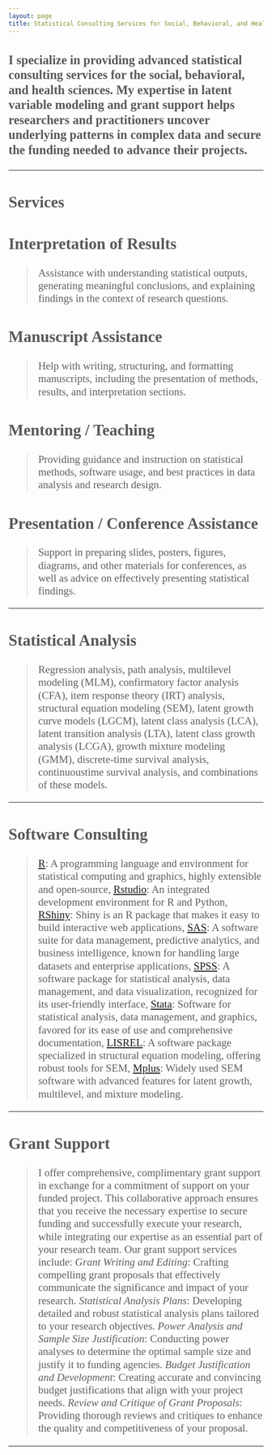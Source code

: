 ```yaml
---
layout: page
title: Statistical Consulting Services for Social, Behavioral, and Health Sciences
---
```


<style>
  ul {
    color: #585A56;
    font-family: Aptos;
    font-size: 1.50em;
    line-height: 1.2;
    padding: 0;
  }
</style>

<ul>

### I specialize in providing advanced statistical consulting services for the social, behavioral, and health sciences. My expertise in latent variable modeling and grant support helps researchers and practitioners uncover underlying patterns in complex data and secure the funding needed to advance their projects.

---

## **Services**

## Interpretation of Results
> Assistance with understanding statistical outputs, generating meaningful conclusions, and explaining findings in the context of research questions.

## Manuscript Assistance
> Help with writing, structuring, and formatting manuscripts, including the presentation of methods, results, and interpretation sections.

## Mentoring / Teaching
> Providing guidance and instruction on statistical methods, software usage, and best practices in data analysis and research design.

## Presentation / Conference Assistance
> Support in preparing slides, posters, figures, diagrams, and other materials for conferences, as well as advice on effectively presenting statistical findings.

---

## Statistical Analysis       
> Regression analysis, path analysis, multilevel modeling (MLM), confirmatory factor analysis (CFA), item response theory (IRT) analysis, structural equation modeling (SEM), latent growth curve models (LGCM), latent class analysis (LCA), latent transition analysis (LTA), latent class growth analysis (LCGA), growth mixture modeling (GMM), discrete-time survival analysis, continuoustime survival analysis, and combinations of these models. 

---

## Software Consulting
> [R](https://cran.r-project.org/): A programming language and environment for statistical computing and graphics, highly extensible and open-source, [Rstudio](https://posit.co/download/rstudio-desktop/#download): An integrated development environment for R and Python, [RShiny](https://shiny.posit.com/): Shiny is an R package that makes it easy to build interactive web applications, [SAS](https://www.sas.com/en_us/home.html): A software suite for data management, predictive analytics, and business intelligence, known for handling large datasets and enterprise applications, [SPSS](https://www.ibm.com/spss): A software package for statistical analysis, data management, and data visualization, recognized for its user-friendly interface, [Stata](https://www.stata.com/): Software for statistical analysis, data management, and graphics, favored for its ease of use and comprehensive documentation, [LISREL](https://ssicentral.com/index.php/products/lisrel/): A software package specialized in structural equation modeling, offering robust tools for SEM, [Mplus](https://www.statmodel.com/): Widely used SEM software with advanced features for latent growth, multilevel, and mixture modeling.

---

## Grant Support

> I offer comprehensive, complimentary grant support in exchange for a commitment of support on your funded project. This collaborative approach ensures that you receive the necessary expertise to secure funding and successfully execute your research, while integrating our expertise as an essential part of your research team. Our grant support services include: *Grant Writing and Editing*: Crafting compelling grant proposals that effectively communicate the significance and impact of your research. *Statistical Analysis Plans*: Developing detailed and robust statistical analysis plans tailored to your research objectives. *Power Analysis and Sample Size Justification*: Conducting power analyses to determine the optimal sample size and justify it to funding agencies. *Budget Justification and Development*: Creating accurate and convincing budget justifications that align with your project needs. *Review and Critique of Grant Proposals*: Providing thorough reviews and critiques to enhance the quality and competitiveness of your proposal.

</ul>


---


